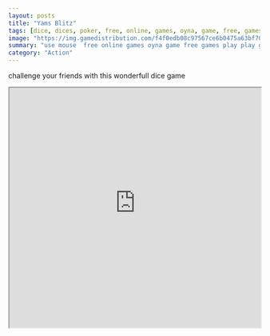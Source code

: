 ```yaml
---
layout: posts
title: "Yams Blitz"
tags: [dice, dices, poker, free, online, games, oyna, game, free, games, play, play, games]
image: "https://img.gamedistribution.com/f4f0edb08c97567ce6b0475a63bf7000.jpg"
summary: "use mouse  free online games oyna game free games play play games"
category: "Action"
---
```


challenge your friends with this wonderfull dice game

<iframe width="100%" height="480px;" src="https://flash.gamedistribution.com?game=f4f0edb08c97567ce6b0475a63bf7000"></iframe>